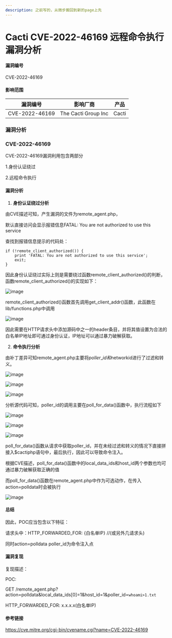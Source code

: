 ```yaml
---
description: 之前写的，从微步搬回到新的page上先
---
```


# Cacti CVE-2022-46169 远程命令执行漏洞分析

#### 漏洞编号

CVE-2022-46169

#### 影响范围

| 漏洞编号           | 影响厂商                | 产品    |
| -------------- | ------------------- | ----- |
| CVE-2022-46169 | The Cacti Group Inc | Cacti |

### 漏洞分析

### **CVE-2022-46169**

CVE-2022-46169漏洞利用包含两部分

1.身份认证绕过

2.远程命令执行

#### **漏洞分析**

1. **身份认证绕过分析**

由CVE描述可知，产生漏洞的文件为remote\_agent.php，

默认直接访问会显示报错信息FATAL: You are not authorized to use this service

查找到报错信息提示的代码处：

```
if (!remote_client_authorized()) {
    print 'FATAL: You are not authorized to use this service';
    exit;
}
```

因此身份认证绕过实际上则是需要绕过函数remote\_client\_authorized()的判断，函数remote\_client\_authorized()的实现如下：

![image](https://github.com/user-attachments/assets/b7beb380-2370-4741-a401-448d50fd7870)

remote\_client\_authorized()函数首先调用get\_client\_addr()函数，此函数在lib/functions.php中调用

![image](https://github.com/user-attachments/assets/7cc2d84e-c56e-4f71-b745-656ab88f301a)

因此需要在HTTP请求头中添加源码中之一的header条目，并将其值设置为合法的白名单IP地址即可通过身份认证，IP地址可以通过暴力破解获取。

2. **命令执行分析**

由补丁差异可知remote\_agent.php主要将$poller\_id和$networkid进行了过滤和转义。

![image](https://github.com/user-attachments/assets/a510bd83-199d-4a6a-b463-3ec9ab10066e)

![image](https://github.com/user-attachments/assets/577eaebc-4851-4aba-87a9-7722966bcc55)

![image](https://github.com/user-attachments/assets/dc1066b4-76f8-494d-a8a3-eb9acddcb5d7)

分析源代码可知，poller_id的调用主要在poll_for_data()函数中，执行流程如下

![image](https://github.com/user-attachments/assets/7c750dcd-a615-4ab3-8346-7789a7a2eec5)

![image](https://github.com/user-attachments/assets/034cb2a3-579c-4254-9dd7-b07651245f8a)

![image](https://github.com/user-attachments/assets/5da2cc70-1a8b-4c0e-9639-56723070ad7f)

poll_for_data()函数从请求中获取poller_id，并在未经过滤和转义的情况下直接拼接入$cactiphp语句中，最后执行，因此可以导致命令注入。

根据CVE描述，poll_for_data()函数中的local_data_ids和host_id两个参数也均可通过暴力破解获取正确的值

而poll_for_data()函数在remote_agent.php中作为可选动作，在传入action=polldata时会被执行

![image](https://github.com/user-attachments/assets/7b7a177d-a637-43ea-acae-ee3228495809)

#### 总结

因此，POC应当包含以下特征：

请求头中：HTTP_FORWARDED_FOR: {白名单IP}    //(或另外几请求头)

同时action=polldata     poller_id为命令注入点

#### 漏洞复现

复现描述：

POC:

GET /remote_agent.php?action=polldata&local_data_ids[0]=1&host_id=1&poller_id=`whoami>1.txt`  

HTTP_FORWARDED_FOR: x.x.x.x(白名单IP)

#### 参考链接
https://cve.mitre.org/cgi-bin/cvename.cgi?name=CVE-2022-46169
